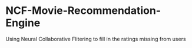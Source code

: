 # NCF-Movie-Recommendation-Engine
Using Neural Collaborative Flitering to fill in the ratings missing from users 
